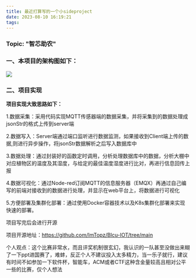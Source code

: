 ```yaml
---
title: 最近打算写的一个小sideproject
date: 2023-08-10 16:19:21
tags:
---
```




### Topic: "智芯助农"


### 一、本项目的架构图如下：
![](img/计算机设计大赛.png)

### 二、项目实现
**项目实现大致思路如下：**

1.数据采集：采用代码实现MQTT传感器端的数据采集，并将采集到的数据处理成jsonStr的格式上传到server端

2.数据写入：Server端通过端口监听进行数据监测，如果接收到Client端上传的数据,则进行异步操作，将jsonStr数据解析之后写入数据库中  

3.数据处理：通过封装好的函数定时调用，分析处理数据库中的数据，分析大棚中对应植物区的温度及其湿度，与给定的最佳温度湿度进行比对，再进行信息回传上报  

4.数据可视化：通过Node-red订阅MQTT的信息服务器（EMQX）再通过自己编写的前端对接收到的数据进行处理，并显示在web平台上，将数据进行可视化  

5.方便部署及集群化部署：通过使用Docker容器技术以及K8s集群化部署来实现快速的部署。

项目写完后会进行开源

项目开源地址：https://github.com/ImTopz/Blcu-IOT/tree/main

个人观点：这个比赛非常水，而且评奖机制很玄幻，我认识的一队甚至没做出来糊了一下ppt进国赛了，难蚌，反正个人不建议投入太多精力，当一乐子就行，建议有时间不如参加一下软件杯，智能车，ACM或者CTF这种含金量较高且相对公平一些的比赛，仅个人想法
